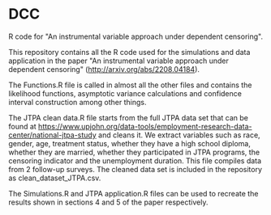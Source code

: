 # DCC
R code for "An instrumental variable approach under dependent censoring".

This repository contains all the R code used for the simulations and data application in the paper "An instrumental variable approach under dependent censoring" (http://arxiv.org/abs/2208.04184).

The Functions.R file is called in almost all the other files and contains the likelihood functions, asymptotic variance calculations and confidence interval construction among other things.

The JTPA clean data.R file starts from the full JTPA data set that can be found at https://www.upjohn.org/data-tools/employment-research-data-center/national-jtpa-study and cleans it. We extract variables such as race, gender, age, treatment status, whether they have a high school diploma, whether they are married, whether they participated in JTPA programs, the censoring indicator and the unemployment duration. This file compiles data from 2 follow-up surveys. The cleaned data set is included in the repository as clean_dataset_JTPA.csv.

The Simulations.R and JTPA application.R files can be used to recreate the results shown in sections 4 and 5 of the paper respectively. 
